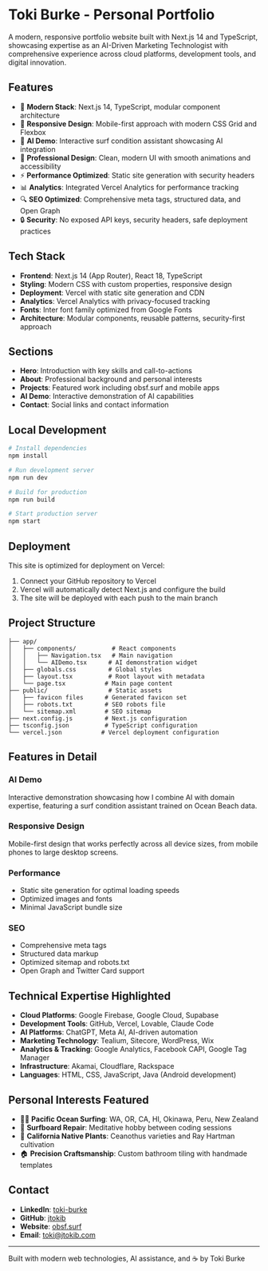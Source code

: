 # Toki Burke - Personal Portfolio

A modern, responsive portfolio website built with Next.js 14 and TypeScript, showcasing expertise as an AI-Driven Marketing Technologist with comprehensive experience across cloud platforms, development tools, and digital innovation.

## Features

- 🚀 **Modern Stack**: Next.js 14, TypeScript, modular component architecture
- 📱 **Responsive Design**: Mobile-first approach with modern CSS Grid and Flexbox
- 🤖 **AI Demo**: Interactive surf condition assistant showcasing AI integration
- 🎨 **Professional Design**: Clean, modern UI with smooth animations and accessibility
- ⚡ **Performance Optimized**: Static site generation with security headers
- 📊 **Analytics**: Integrated Vercel Analytics for performance tracking
- 🔍 **SEO Optimized**: Comprehensive meta tags, structured data, and Open Graph
- 🔒 **Security**: No exposed API keys, security headers, safe deployment practices

## Tech Stack

- **Frontend**: Next.js 14 (App Router), React 18, TypeScript
- **Styling**: Modern CSS with custom properties, responsive design
- **Deployment**: Vercel with static site generation and CDN
- **Analytics**: Vercel Analytics with privacy-focused tracking
- **Fonts**: Inter font family optimized from Google Fonts
- **Architecture**: Modular components, reusable patterns, security-first approach

## Sections

- **Hero**: Introduction with key skills and call-to-actions
- **About**: Professional background and personal interests
- **Projects**: Featured work including obsf.surf and mobile apps
- **AI Demo**: Interactive demonstration of AI capabilities
- **Contact**: Social links and contact information

## Local Development

```bash
# Install dependencies
npm install

# Run development server
npm run dev

# Build for production
npm run build

# Start production server
npm start
```

## Deployment

This site is optimized for deployment on Vercel:

1. Connect your GitHub repository to Vercel
2. Vercel will automatically detect Next.js and configure the build
3. The site will be deployed with each push to the main branch

## Project Structure

```
├── app/
│   ├── components/          # React components
│   │   ├── Navigation.tsx   # Main navigation
│   │   └── AIDemo.tsx      # AI demonstration widget
│   ├── globals.css         # Global styles
│   ├── layout.tsx          # Root layout with metadata
│   └── page.tsx           # Main page content
├── public/                 # Static assets
│   ├── favicon files      # Generated favicon set
│   ├── robots.txt         # SEO robots file
│   └── sitemap.xml        # SEO sitemap
├── next.config.js         # Next.js configuration
├── tsconfig.json          # TypeScript configuration
└── vercel.json           # Vercel deployment configuration
```

## Features in Detail

### AI Demo
Interactive demonstration showcasing how I combine AI with domain expertise, featuring a surf condition assistant trained on Ocean Beach data.

### Responsive Design
Mobile-first design that works perfectly across all device sizes, from mobile phones to large desktop screens.

### Performance
- Static site generation for optimal loading speeds
- Optimized images and fonts
- Minimal JavaScript bundle size

### SEO
- Comprehensive meta tags
- Structured data markup
- Optimized sitemap and robots.txt
- Open Graph and Twitter Card support

## Technical Expertise Highlighted

- **Cloud Platforms**: Google Firebase, Google Cloud, Supabase
- **Development Tools**: GitHub, Vercel, Lovable, Claude Code
- **AI Platforms**: ChatGPT, Meta AI, AI-driven automation
- **Marketing Technology**: Tealium, Sitecore, WordPress, Wix
- **Analytics & Tracking**: Google Analytics, Facebook CAPI, Google Tag Manager
- **Infrastructure**: Akamai, Cloudflare, Rackspace
- **Languages**: HTML, CSS, JavaScript, Java (Android development)

## Personal Interests Featured

- 🏄‍♂️ **Pacific Ocean Surfing**: WA, OR, CA, HI, Okinawa, Peru, New Zealand
- 🔧 **Surfboard Repair**: Meditative hobby between coding sessions
- 🌿 **California Native Plants**: Ceanothus varieties and Ray Hartman cultivation
- 🏠 **Precision Craftsmanship**: Custom bathroom tiling with handmade templates

## Contact

- **LinkedIn**: [toki-burke](https://www.linkedin.com/in/toki-burke)
- **GitHub**: [jtokib](https://github.com/jtokib)
- **Website**: [obsf.surf](https://obsf.surf)
- **Email**: toki@jtokib.com

---

Built with modern web technologies, AI assistance, and ☕ by Toki Burke